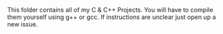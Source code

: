 This folder contains all of my C & C++ Projects. You will have to compile them yourself using g++ or gcc. If instructions are unclear just open up a new issue. 


